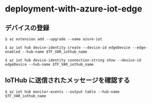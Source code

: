 # deployment-with-azure-iot-edge

## デバイスの登録

```shell-session
$ az extension add --upgrade --name azure-iot
```

```shell-session
$ az iot hub device-identity create --device-id edgeDevice --edge-enabled --hub-name $TF_VAR_iothub_name
```

```shell-session
$ az iot hub device-identity connection-string show --device-id edgeDevice --hub-name $TF_VAR_iothub_name
```

## IoTHub に送信されたメッセージを確認する

```shell-session_
$ az iot hub monitor-events --output table --hub-name $TF_VAR_iothub_name
```

